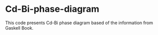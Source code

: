 # Cd-Bi-phase-diagram
This code presents Cd-Bi phase diagram based of the information from Gaskell Book.
